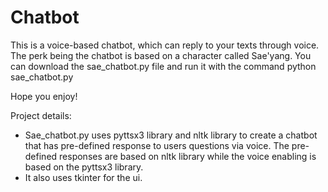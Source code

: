 # Chatbot

This is a voice-based chatbot, which can reply to your texts through voice. The perk being the chatbot is based on a character called Sae'yang. You can download the sae_chatbot.py file and run it with the command python sae_chatbot.py 

Hope you enjoy!

Project details: 
 - Sae_chatbot.py uses pyttsx3 library and nltk library to create a chatbot that has pre-defined response to users questions via voice. The pre-defined responses are based on nltk library while the voice enabling is based on the pyttsx3 library.
 - It also uses tkinter for the ui.
